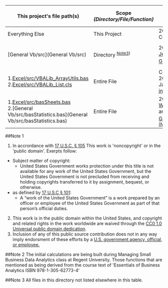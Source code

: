 |This project's file path(s)|Scope *(Directory/File/Function)*|Author(s) Attribution *(Year/Name)*|[Licence.md](Licence.md) Number/Title|
|---|---|---|---|
|Everything Else|This Project|2016-2017 Any Contributer|[GNU GPL 3.0](LICENSE.md#gnu-general-public-license)
|[General Vb/src](General Vb/src)|Directory <sup>[Note3](NOTICE.md#note-3))</sup>|2013-2015 [Jeremy D. Gerdes](mailto:jeremy.gerdes@navy.mil)<sup>[(Note1)](Notice.md#Note-1)</sup> |[1: Public Domain Dedication CC0 1.0] (LICENSE.md#attribution-license-1)|
|1.[Excel/src/VBALib_ArrayUtils.bas](Excel/src/VBALib_ArrayUtils.bas)<br>2.[Excel/src/VBALib_List.cls](Excel/src/VBALib_List.cls)  |Entire File|Copyright (c) 2012-2014+ James Nylen <jnylen@gmail.com>|[2:The MIT License (MIT)](LICENSE.md#attribution-license-2)|
|1.[Excel/src/basSheets.bas](Excel/src/basStatistics.bas)<br>2.[General Vb/src/basStatistics.bas](General Vb/src/basStatistics.bas)|Entire File|2016-2017 [William Young](mailto:wmyoung708@gmail.com) and [Jeremy D. Gerdes](mailto:jeremy.gerdes@navy.mil)<sup>[(Note1)](NOTICE.md#note-1) [(Note2)](NOTICE.md#note-2)</sup> |[1: Public Domain Dedication CC0 1.0] (LICENSE.md#attribution-license-1)|

##Note 1
1. In accrordance with [17 U.S.C. § 105](https://www.copyright.gov/title17/92chap1.html#105) This work is 'noncopyright' or in the 'public domain'. Exerpts follow:
  * Subject matter of copyright: 
    * United States Government works protection under this title is not available for any work of the United States Government, but the United States Government is not precluded from receiving and holding copyrights transferred to it by assignment, bequest, or otherwise.
  * as defined by [17 U.S.C § 101](https://www.copyright.gov/title17/92chap1.html#101):
    * A “work of the United States Government” is a work prepared by an officer or employee of the United States Government as part of that person’s official duties.
2. This work is in the public domain within the United States, and copyright and related rights in the work worldwide are waived through the [CC0 1.0 Universal public domain dedication](https://creativecommons.org/publicdomain/zero/1.0/).
3. Inclusion of any of this public source contribution does not in any way imply endorsment of these efforts by a [U.S. government agency, official, or employee.](https://www.usa.gov/government-works)

##Note 2
The initial calculations are being built during Managing Small Business Data Analytics class at Regent University. Those functions that are mentioned as being derived from the course text of 'Essentials of Business Analytics ISBN 978-1-305-62773-4' 

##Note 3
All files in this directory not listed elsewhere in this table.
